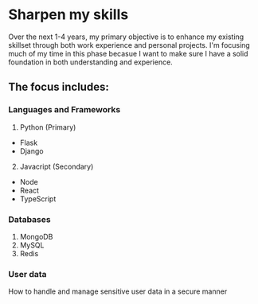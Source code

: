 # Sharpen my skills

Over the next 1-4 years, my primary objective is to enhance my existing skillset through both work experience and personal projects. I'm focusing much of my time in this phase becasue I want to make sure I have a solid foundation in both understanding and experience.

## The focus includes:

### Languages and Frameworks
1. Python (Primary)
  - Flask
  - Django
2. Javacript (Secondary)
  - Node
  - React
  - TypeScript

### Databases
1. MongoDB
2. MySQL
3. Redis

### User data
How to handle and manage sensitive user data in a secure manner
